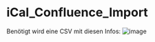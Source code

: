 # iCal_Confluence_Import

Benötigt wird eine CSV mit diesen Infos:
![image](https://user-images.githubusercontent.com/100680594/163170068-05fa193a-50a0-4cf6-8a68-1feb4af823d7.png)
